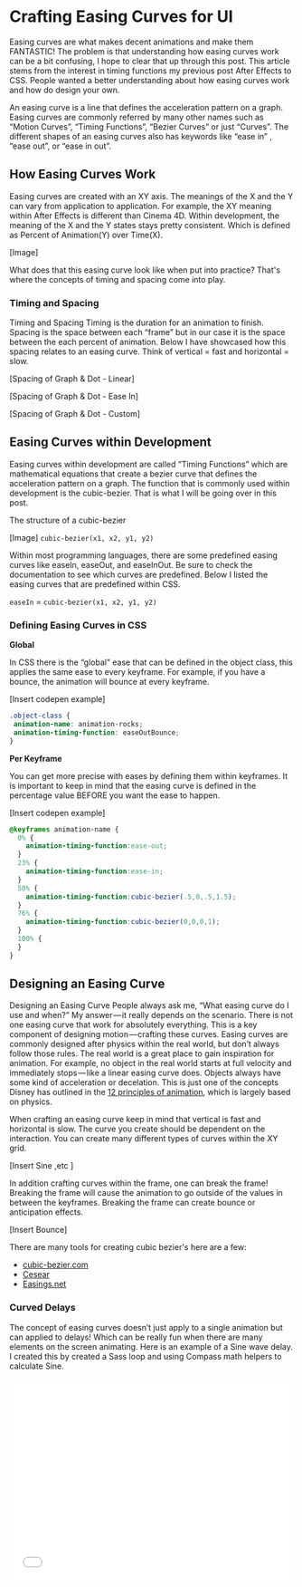 # Crafting Easing Curves for UI

Easing curves are what makes decent animations and make them FANTASTIC! The problem is that understanding how easing curves work can be a bit confusing, I hope to clear that up through this post. This article stems from the interest in timing functions my previous post After Effects to CSS. People wanted a better understanding about how easing curves work and how do design your own.

An easing curve is a line that defines the acceleration pattern on a graph. Easing curves are commonly referred by many other names such as “Motion Curves”, “Timing Functions”, “Bezier Curves” or just “Curves”. The different shapes of an easing curves also has keywords like “ease in” , “ease out”, or “ease in out”.

## How Easing Curves Work

 Easing curves are created with an XY axis. The meanings of the X and the Y can vary from application to application. For example, the XY meaning within After Effects is different than Cinema 4D. Within development, the meaning of the X and the Y states stays pretty consistent. Which is defined as Percent of Animation(Y) over Time(X).

[Image]

What does that this easing curve look like when put into practice? That's where the concepts of timing and spacing come into play.

### Timing and Spacing

Timing and Spacing Timing is the duration for an animation to finish. Spacing is the space between each “frame” but in our case it is the space between the each percent of animation. Below I have showcased how this spacing relates to an easing curve. Think of vertical = fast and horizontal = slow.

[Spacing of Graph & Dot - Linear]

[Spacing of Graph & Dot - Ease In]

[Spacing of Graph & Dot - Custom]

## Easing Curves within Development

Easing curves within development are called “Timing Functions” which are mathematical equations that create a bezier curve that defines the acceleration pattern on a graph. The function that is commonly used within development is the cubic-bezier. That is what I will be going over in this post.

The structure of a cubic-bezier

[Image]
`cubic-bezier(x1, x2, y1, y2)`

Within most programming languages, there are some predefined easing curves like easeIn, easeOut, and easeInOut. Be sure to check the documentation to see which curves are predefined. Below I listed the easing curves that are predefined within CSS.

`easeIn` = `cubic-bezier(x1, x2, y1, y2)`

### Defining Easing Curves in CSS

**Global**

In CSS there is the “global” ease that can be defined in the object class, this applies the same ease to every keyframe. For example, if you have a bounce, the animation will bounce at every keyframe.

[Insert codepen example]

```scss
.object-class {
 animation-name: animation-rocks;
 animation-timing-function: easeOutBounce;
}
```

**Per Keyframe**

You can get more precise with eases by defining them within keyframes. It is important to keep in mind that the easing curve is defined in the percentage value BEFORE you want the ease to happen.

[Insert codepen example]

```scss
@keyframes animation-name {
  0% {
    animation-timing-function:ease-out;
  }
  23% {
    animation-timing-function:ease-in;
  }
  50% {
    animation-timing-function:cubic-bezier(.5,0,.5,1.5);
  }
  76% {
    animation-timing-function:cubic-bezier(0,0,0,1);
  }
  100% {
  }
}
```

## Designing an Easing Curve


Designing an Easing Curve People always ask me, “What easing curve do I use and when?” My answer — it really depends on the scenario. There is not one easing curve that work for absolutely everything. This is a key component of designing motion — crafting these curves. Easing curves are commonly designed after physics within the real world, but don’t always follow those rules. The real world is a great place to gain inspiration for animation. For example, no object in the real world starts at full velocity and immediately stops — like a linear easing curve does. Objects always have some kind of acceleration or decelation. This is just one of the concepts Disney has outlined in the [12 principles of animation](https://vimeo.com/93206523), which is largely based on physics.

When crafting an easing curve keep in mind that vertical is fast and horizontal is slow. The curve you create should be dependent on the interaction. You can create many different types of curves within the XY grid.

[Insert Sine ,etc ]

In addition crafting curves within the frame, one can break the frame! Breaking the frame will cause the animation to go outside of the values in between the keyframes. Breaking the frame can create bounce or anticipation effects.

[Insert Bounce]

There are many tools for creating cubic bezier's here are a few:

- [cubic-bezier.com](cubic-bezier.com)
- [Cesear](http://matthewlein.com/ceaser/)
- [Easings.net](http://easings.net/)


### Curved Delays

The concept of easing curves doesn’t just apply to a single animation but can applied to delays! Which can be really fun when there are many elements on the screen animating. Here is an example of a Sine wave delay. I created this by created a Sass loop and using Compass math helpers to calculate Sine.


<iframe height='355' scrolling='no' src='//codepen.io/ryanbrownhill/embed/NqGxgr/?height=355&theme-id=14830' frameborder='no' allowtransparency='true' allowfullscreen='true' style='width: 100%;'>See the Pen <a href='http://codepen.io/ryanbrownhill/pen/NqGxgr/'>Sine Delay Loop</a> by Ryan Brownhill (<a href='http://codepen.io/ryanbrownhill'>@ryanbrownhill</a>) on <a href='http://codepen.io'>CodePen</a>.
</iframe>